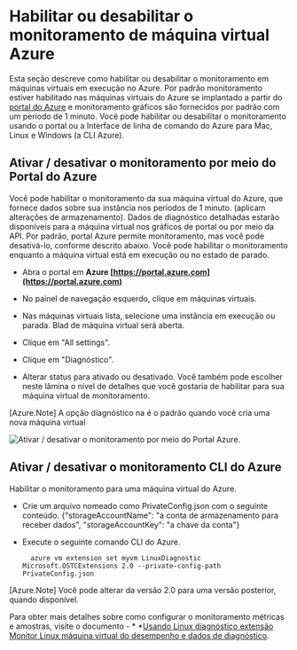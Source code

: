 <properties
   pageTitle="Habilitar ou desabilitar o monitoramento de máquina virtual Azure"
   description="Descreve como habilitar ou desabilitar o monitoramento de máquina virtual Azure"
   services="virtual-machines-linux"
   documentationCenter="virtual-machines"
   authors="kmouss"
   manager="timlt"
   editor=""/>

<tags
   ms.service="virtual-machines-linux"
   ms.devlang="NA"
   ms.topic="article"
   ms.tgt_pltfrm="vm-linux"
   ms.workload="infrastructure"
   ms.date="02/08/2016"
   ms.author="kmouss"/>
   
# <a name="enable-or-disable-azure-vm-monitoring"></a>Habilitar ou desabilitar o monitoramento de máquina virtual Azure

Esta seção descreve como habilitar ou desabilitar o monitoramento em máquinas virtuais em execução no Azure. Por padrão monitoramento estiver habilitado nas máquinas virtuais do Azure se implantado a partir do [portal do Azure](https://portal.azure.com) e monitoramento gráficos são fornecidos por padrão com um período de 1 minuto. Você pode habilitar ou desabilitar o monitoramento usando o portal ou a Interface de linha de comando do Azure para Mac, Linux e Windows (a CLI Azure). 

## <a name="enable--disable-monitoring-through-the-azure-portal"></a>Ativar / desativar o monitoramento por meio do Portal do Azure
 
Você pode habilitar o monitoramento da sua máquina virtual do Azure, que fornece dados sobre sua instância nos períodos de 1 minuto. (aplicam alterações de armazenamento). Dados de diagnóstico detalhadas estarão disponíveis para a máquina virtual nos gráficos de portal ou por meio da API. Por padrão, portal Azure permite monitoramento, mas você pode desativá-lo, conforme descrito abaixo. Você pode habilitar o monitoramento enquanto a máquina virtual está em execução ou no estado de parado.

- Abra o portal em **Azure [https://portal.azure.com](https://portal.azure.com)**

- No painel de navegação esquerdo, clique em máquinas virtuais.

- Nas máquinas virtuais lista, selecione uma instância em execução ou parada. Blad de máquina virtual será aberta.

- Clique em "All settings".

- Clique em "Diagnóstico".

- Alterar status para ativado ou desativado. Você também pode escolher neste lâmina o nível de detalhes que você gostaria de habilitar para sua máquina virtual de monitoramento.

[Azure.Note] A opção diagnóstico na é o padrão quando você cria uma nova máquina virtual

![Ativar / desativar o monitoramento por meio do Portal Azure.][1]


## <a name="enable--disable-monitoring-with-azure-cli"></a>Ativar / desativar o monitoramento CLI do Azure
 
Habilitar o monitoramento para uma máquina virtual do Azure.

- Crie um arquivo nomeado como PrivateConfig.json com o seguinte conteúdo.
        {"storageAccountName": "a conta de armazenamento para receber dados", "storageAccountKey": "a chave da conta"}
- Execute o seguinte comando CLI do Azure.

        azure vm extension set myvm LinuxDiagnostic Microsoft.OSTCExtensions 2.0 --private-config-path PrivateConfig.json

[Azure.Note] Você pode alterar da versão 2.0 para uma versão posterior, quando disponível. 

Para obter mais detalhes sobre como configurar o monitoramento métricas e amostras, visite o documento - * *[Usando Linux diagnóstico extensão Monitor Linux máquina virtual do desempenho e dados de diagnóstico](virtual-machines-linux-classic-diagnostic-extension.md).

<!--Image references-->
[1]: ./media/virtual-machines-linux-vm-monitoring/portal-enable-disable.png
 


